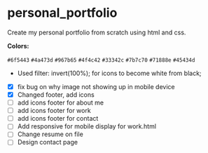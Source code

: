 # personal_portfolio
Create my personal portfolio from scratch using html and css. 

**Colors:**

`#6f5443`
`#4a473d`
`#967b65`
`#4f4c42`
`#33342c`
`#7b7c70`
`#71888e`
`#45434d`

- Used filter: invert(100%); for icons to become white from black; 

- [x] fix bug on why image not showing up in mobile device
- [x] Changed footer, add icons
- [ ] add icons footer for about me
- [ ] add icons footer for work
- [ ] add icons footer for contact
- [ ] Add responsive for mobile display for work.html
- [ ] Change resume on file 
- [ ] Design contact page 